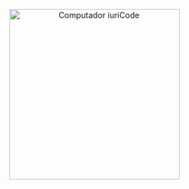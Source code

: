 
<p align="center"> <img src="https://media.giphy.com/media/v1.Y2lkPTc5MGI3NjExbmNwaDNnZTIzY2pwN3RreXljZmdwMWxiOTQ2emZ3ZXRxaGRhNWtkeSZlcD12MV9naWZzX3NlYXJjaCZjdD1n/BGvxTWb2OS5Nm5dzCr/giphy.gif" min-width="400px" max-width="400px" width="300px" align="" alt="Computador iuriCode"> </p>

